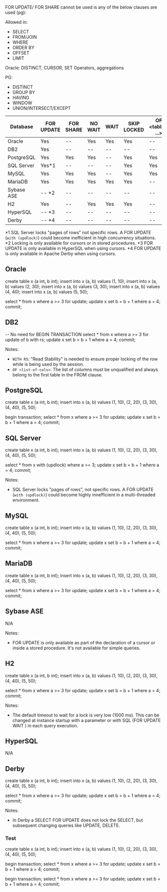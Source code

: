 FOR UPDATE/ FOR SHARE cannot be used is any of the below clauses are used (pg):

Allowed in:

- SELECT
- FROM/JOIN
- WHERE
- ORDER BY
- OFFSET
- LIMIT

Oracle:
  DISTINCT, CURSOR, SET Operators, aggregations

PG:
- DISTINCT                    
- GROUP BY
- HAVING
- WINDOW
- UNION/INTERSECT/EXCEPT

| Database   | FOR UPDATE | FOR SHARE | NO WAIT | WAIT <int> | SKIP LOCKED | OF <tables, ...> | OF <columns, ...> |
| ---------- | ---------- | --------- | ------- | ---------- | ----------- | ---------------- | ----------------- |  
| Oracle     | Yes        | --        | Yes     | Yes        | Yes         | --               | Yes               |
| DB2        | Yes        | --        | --      | --         | --          | --               | Yes               |
| PostgreSQL | Yes        | Yes       | Yes     | --         | Yes         | Yes              | --                |
| SQL Server | Yes*1      | --        | --      | --         | Yes         | Yes              | --                |
| MySQL      | Yes        | Yes       | Yes     | --         | Yes         | Yes              | --                |
| MariaDB    | Yes        | Yes       | Yes     | Yes        | Yes         | --               | --                |
| Sybase ASE | -- *2      | --        | --      | --         | --          | --               | --                |
| H2         | Yes        | --        | Yes     | Yes        | Yes         | --               | --                |
| HyperSQL   | -- *3      | --        | --      | --         | --          | --               | --                |
| Derby      | -- *4      | --        | --      | --         | --          | --               | Yes               |

*1 SQL Server locks "pages of rows" not specific rows. A FOR UPDATE (`with (updlock)`) could become inefficient in high concurrency situations.
*2 Locking is only available for cursors or in stored procedures.
*3 FOR UPDATE is only available in HyperSQL when using cursors.
*4 FOR UPDATE is only available in Apache Derby when using cursors.


## Oracle

create table x (a int, b int);
insert into x (a, b) values (1, 10);
insert into x (a, b) values (2, 30);
insert into x (a, b) values (3, 30);
insert into x (a, b) values (4, 40);
insert into x (a, b) values (5, 50);

select * from x where a >= 3 for update;
update x set b = b + 1 where a = 4;
commit;

## DB2

-- No need for BEGIN TRANSACTION
select * from x where a >= 3 for update of b with rs;
update x set b = b + 1 where a = 4;
commit;

Notes:
- `WITH RS`: "Read Stability" is needed to ensure proper locking of the row while is being used by the session.
- `OF <list-of-cols>`: The list of columns must be unqualified and always belong to the first table in the FROM clause.

## PostgreSQL

create table x (a int, b int);
insert into x (a, b) values (1, 10), (2, 20), (3, 30), (4, 40), (5, 50);

begin transaction;
select * from x where a >= 3 for update;
update x set b = b + 1 where a = 4;
commit;

## SQL Server

create table x (a int, b int);
insert into x (a, b) values (1, 10), (2, 20), (3, 30), (4, 40), (5, 50);

select * from x with (updlock) where a >= 3;
update x set b = b + 1 where a = 4;
commit;

Notes:
- SQL Server locks "pages of rows", not specific rows. A FOR UPDATE (`with (updlock)`) could become highly innefficient in
a multi-threaded environment.

## MySQL

create table x (a int, b int);
insert into x (a, b) values (1, 10), (2, 20), (3, 30), (4, 40), (5, 50);

select * from x where a >= 3 for update;
update x set b = b + 1 where a = 4;
commit;

## MariaDB

create table x (a int, b int);
insert into x (a, b) values (1, 10), (2, 20), (3, 30), (4, 40), (5, 50);

select * from x where a >= 3 for update;
update x set b = b + 1 where a = 4;
commit;

## Sybase ASE

N/A

Notes:
- FOR UPDATE is only available as part of the declaration of a cursor or inside a stored procedure. It's not available for simple queries. 

## H2

create table x (a int, b int);
insert into x (a, b) values (1, 10), (2, 20), (3, 30), (4, 40), (5, 50);

select * from x where a >= 3 for update;
update x set b = b + 1 where a = 4;
commit;

Notes:
- The default timeout to wait for a lock is very low (1000 ms). This can be changed at instance startup with a parameter or with SQL (FOR UPDATE WAIT <seconds>) in each query execution.


## HyperSQL

N/A

## Derby

create table x (a int, b int);
insert into x (a, b) values (1, 10), (2, 20), (3, 30), (4, 40), (5, 50);

select * from x where a >= 3 for update;
update x set b = b + 1 where a = 4;
commit;

Notes:
- In Derby a SELECT FOR UPDATE does not lock the SELECT, but subsequent changing queries like UPDATE, DELETE.

### Test

create table x (a int, b int);
insert into x (a, b) values (1, 10), (2, 20), (3, 30), (4, 40), (5, 50);

begin transaction;
select * from x where a >= 3 for update;
update x set b = b + 1 where a = 4;
commit;

begin transaction;
select * from x where a >= 3 for update;
update x set b = b + 1 where a = 4;
commit;
